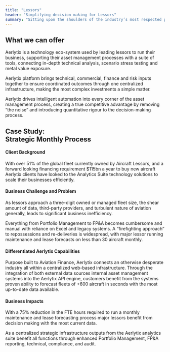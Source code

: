 ```yaml
---
title: "Lessors"
header: "Simplifying decision making for Lessors"
summary: "Sitting upon the shoulders of the industry’s most respected players, customers benefit from a best-in-class model and a technology stack which can scale with any business"
---
```


<article class="section__product section__spacing-3">
  <div class="container">
  <div class="row gx-lg-5" data-cues="slideInUp">
    <div class="col-md-5">
      <h2 class="fw-bold">What we can offer</h2>
    </div>
    <div class="card col-md-7">
      <p>Aerlytix is a technology eco-system used by leading lessors to run their business, supporting their asset management processes with a suite of tools, connecting in-depth technical analysis, scenario stress testing and metal value exposure.</p>
      <p>Aerlytix platform brings technical, commercial, finance and risk inputs together to ensure coordinated outcomes through one centralized infrastructure, making the most complex investments a simple matter.</p>
      <p>Aerlytix drives intelligent automation into every corner of the asset management process, creating a true competitive advantage by removing “the noise” and introducing quantitative rigour to the decision-making process.</p>
    </div>
  </div>
  </div>
</article>

<article class="section__product section__spacing-3">
  <div class="container">
  <div class="row gx-lg-5" data-cues="slideInUp">
    <div class="col-md-5">
      <h2 class="fw-bold">Case Study: </br> Strategic Monthly Process </h2>
    </div>
    <div class="card col-md-7">
      <h4>Client Background</h4>
      <p class="mb-5">With over 51% of the global fleet currently owned by Aircraft Lessors, and a forward looking financing requirement $115bn a year to buy new aircraft Aerlytix clients have looked to the Analytics Suite technology solutions to scale their businesses efficiently.</p>
      <h4>Business Challenge and Problem</h4>
      <p>As lessors approach a three-digit owned or managed fleet size, the shear amount of data, third-party providers, and turbulent nature of aviation generally, leads to significant business  inefficiency.</p>
      <p class="mb-5">Everything from Portfolio Management to FP&A becomes cumbersome and manual with reliance on Excel and legacy systems. A “firefighting approach” to repossessions and re-deliveries is widespread, with major lessor running maintenance and lease forecasts on less than 30 aircraft monthly.</p>
      <h4>Differentiated Aerlytix Capabilities</h4>
      <p class="mb-5">Purpose built to Aviation Finance, Aerlytix connects an otherwise desperate industry all within a centralized web-based infrastructure. Through the integration of both external data sources internal asset management systems into the Aerlytix API engine, customers benefit from the systems proven ability to forecast fleets of +600 aircraft in seconds with the most up-to-date data available.</p>
      <h4>Business Impacts</h4>
      <p>With a 75% reduction in the FTE hours required to run a monthly maintenance and lease forecasting process major lessors benefit from decision making with the most current data.</p>
      <p>As a centralized strategic infrastructure outputs from the Aerlytix analytics suite benefit all functions through enhanced Portfolio Management, FP&A reporting, technical, compliance, and audit.</p>
    </div>
  </div>
  </div>
</article>
